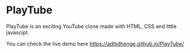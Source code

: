 # PlayTube
PlayTube is an exciting YouTube clone made with HTML, CSS and little javascipt.

You can check the live demo here https://aditidhenge.github.io/PlayTube/

